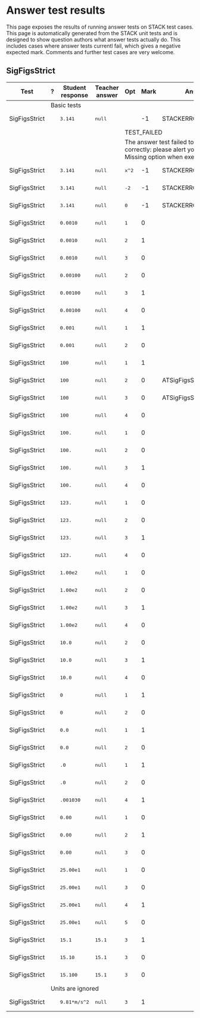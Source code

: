 # Answer test results

This page exposes the results of running answer tests on STACK test cases.  This page is automatically generated from the STACK unit tests and is designed to show question authors what answer tests actually do.  This includes cases where answer tests currentl fail, which gives a negative expected mark.  Comments and further test cases are very welcome.



<h2>SigFigsStrict</h2><div class="no-overflow"><table class="flexible table table-striped table-hover generaltable generalbox stacktestsuite"><thead><tr><th class="header c0" scope="col">Test<div class="commands"></div></th><th class="header c1" scope="col">?<div class="commands"></div></th><th class="header c2" scope="col">Student response<div class="commands"></div></th><th class="header c3" scope="col">Teacher answer<div class="commands"></div></th><th class="header c4" scope="col">Opt<div class="commands"></div></th><th class="header c5" scope="col">Mark<div class="commands"></div></th><th class="header c6" scope="col">Answer note<div class="commands"></div></th>
</tr></thead><tbody>
<tr class="notes">
  <td class="cell c0"><td colspan="6">Basic tests</td></td>
</tr>
<tr class="expectedfail">
  <td class="cell c0">SigFigsStrict</td>
  <td class="cell c1"><span style="color:orange;"><i class="fa fa-adjust"></i></span></td>
  <td class="cell c2"><pre>3.141</pre></td>
  <td class="cell c3"><pre>null</pre></td>
  <td class="cell c4"></td>
  <td class="cell c5">-1</td>
  <td class="cell c6">STACKERROR_OPTION.</td>
</tr>
<tr class="expectedfail">
  <td class="cell c0"><td colspan="2"></td></td>
  <td class="cell c1"><td colspan="4">TEST_FAILED</td></td>
</tr>
<tr class="expectedfail">
  <td class="cell c0"><td colspan="2"></td></td>
  <td class="cell c1"><td colspan="4">The answer test failed to execute correctly: please alert your teacher. Missing option when executing the test. </td></td>
</tr>
<tr class="expectedfail">
  <td class="cell c0">SigFigsStrict</td>
  <td class="cell c1"><span style="color:orange;"><i class="fa fa-adjust"></i></span></td>
  <td class="cell c2"><pre>3.141</pre></td>
  <td class="cell c3"><pre>null</pre></td>
  <td class="cell c4"><pre>x^2</pre></td>
  <td class="cell c5">-1</td>
  <td class="cell c6">STACKERROR_OPTION.</td>
</tr>
<tr class="expectedfail">
  <td class="cell c0">SigFigsStrict</td>
  <td class="cell c1"><span style="color:orange;"><i class="fa fa-adjust"></i></span></td>
  <td class="cell c2"><pre>3.141</pre></td>
  <td class="cell c3"><pre>null</pre></td>
  <td class="cell c4"><pre>-2</pre></td>
  <td class="cell c5">-1</td>
  <td class="cell c6">STACKERROR_OPTION.</td>
</tr>
<tr class="expectedfail">
  <td class="cell c0">SigFigsStrict</td>
  <td class="cell c1"><span style="color:orange;"><i class="fa fa-adjust"></i></span></td>
  <td class="cell c2"><pre>3.141</pre></td>
  <td class="cell c3"><pre>null</pre></td>
  <td class="cell c4"><pre>0</pre></td>
  <td class="cell c5">-1</td>
  <td class="cell c6">STACKERROR_OPTION.</td>
</tr>
<tr class="pass">
  <td class="cell c0">SigFigsStrict</td>
  <td class="cell c1"><span style="color:green;"><i class="fa fa-check"></i></span></td>
  <td class="cell c2"><pre>0.0010</pre></td>
  <td class="cell c3"><pre>null</pre></td>
  <td class="cell c4"><pre>1</pre></td>
  <td class="cell c5">0</td>
  <td class="cell c6"></td>
</tr>
<tr class="pass">
  <td class="cell c0">SigFigsStrict</td>
  <td class="cell c1"><span style="color:green;"><i class="fa fa-check"></i></span></td>
  <td class="cell c2"><pre>0.0010</pre></td>
  <td class="cell c3"><pre>null</pre></td>
  <td class="cell c4"><pre>2</pre></td>
  <td class="cell c5">1</td>
  <td class="cell c6"></td>
</tr>
<tr class="pass">
  <td class="cell c0">SigFigsStrict</td>
  <td class="cell c1"><span style="color:green;"><i class="fa fa-check"></i></span></td>
  <td class="cell c2"><pre>0.0010</pre></td>
  <td class="cell c3"><pre>null</pre></td>
  <td class="cell c4"><pre>3</pre></td>
  <td class="cell c5">0</td>
  <td class="cell c6"></td>
</tr>
<tr class="pass">
  <td class="cell c0">SigFigsStrict</td>
  <td class="cell c1"><span style="color:green;"><i class="fa fa-check"></i></span></td>
  <td class="cell c2"><pre>0.00100</pre></td>
  <td class="cell c3"><pre>null</pre></td>
  <td class="cell c4"><pre>2</pre></td>
  <td class="cell c5">0</td>
  <td class="cell c6"></td>
</tr>
<tr class="pass">
  <td class="cell c0">SigFigsStrict</td>
  <td class="cell c1"><span style="color:green;"><i class="fa fa-check"></i></span></td>
  <td class="cell c2"><pre>0.00100</pre></td>
  <td class="cell c3"><pre>null</pre></td>
  <td class="cell c4"><pre>3</pre></td>
  <td class="cell c5">1</td>
  <td class="cell c6"></td>
</tr>
<tr class="pass">
  <td class="cell c0">SigFigsStrict</td>
  <td class="cell c1"><span style="color:green;"><i class="fa fa-check"></i></span></td>
  <td class="cell c2"><pre>0.00100</pre></td>
  <td class="cell c3"><pre>null</pre></td>
  <td class="cell c4"><pre>4</pre></td>
  <td class="cell c5">0</td>
  <td class="cell c6"></td>
</tr>
<tr class="pass">
  <td class="cell c0">SigFigsStrict</td>
  <td class="cell c1"><span style="color:green;"><i class="fa fa-check"></i></span></td>
  <td class="cell c2"><pre>0.001</pre></td>
  <td class="cell c3"><pre>null</pre></td>
  <td class="cell c4"><pre>1</pre></td>
  <td class="cell c5">1</td>
  <td class="cell c6"></td>
</tr>
<tr class="pass">
  <td class="cell c0">SigFigsStrict</td>
  <td class="cell c1"><span style="color:green;"><i class="fa fa-check"></i></span></td>
  <td class="cell c2"><pre>0.001</pre></td>
  <td class="cell c3"><pre>null</pre></td>
  <td class="cell c4"><pre>2</pre></td>
  <td class="cell c5">0</td>
  <td class="cell c6"></td>
</tr>
<tr class="pass">
  <td class="cell c0">SigFigsStrict</td>
  <td class="cell c1"><span style="color:green;"><i class="fa fa-check"></i></span></td>
  <td class="cell c2"><pre>100</pre></td>
  <td class="cell c3"><pre>null</pre></td>
  <td class="cell c4"><pre>1</pre></td>
  <td class="cell c5">1</td>
  <td class="cell c6"></td>
</tr>
<tr class="pass">
  <td class="cell c0">SigFigsStrict</td>
  <td class="cell c1"><span style="color:green;"><i class="fa fa-check"></i></span></td>
  <td class="cell c2"><pre>100</pre></td>
  <td class="cell c3"><pre>null</pre></td>
  <td class="cell c4"><pre>2</pre></td>
  <td class="cell c5">0</td>
  <td class="cell c6">ATSigFigsStrict_WithinRange.</td>
</tr>
<tr class="pass">
  <td class="cell c0">SigFigsStrict</td>
  <td class="cell c1"><span style="color:green;"><i class="fa fa-check"></i></span></td>
  <td class="cell c2"><pre>100</pre></td>
  <td class="cell c3"><pre>null</pre></td>
  <td class="cell c4"><pre>3</pre></td>
  <td class="cell c5">0</td>
  <td class="cell c6">ATSigFigsStrict_WithinRange.</td>
</tr>
<tr class="pass">
  <td class="cell c0">SigFigsStrict</td>
  <td class="cell c1"><span style="color:green;"><i class="fa fa-check"></i></span></td>
  <td class="cell c2"><pre>100</pre></td>
  <td class="cell c3"><pre>null</pre></td>
  <td class="cell c4"><pre>4</pre></td>
  <td class="cell c5">0</td>
  <td class="cell c6"></td>
</tr>
<tr class="pass">
  <td class="cell c0">SigFigsStrict</td>
  <td class="cell c1"><span style="color:green;"><i class="fa fa-check"></i></span></td>
  <td class="cell c2"><pre>100.</pre></td>
  <td class="cell c3"><pre>null</pre></td>
  <td class="cell c4"><pre>1</pre></td>
  <td class="cell c5">0</td>
  <td class="cell c6"></td>
</tr>
<tr class="pass">
  <td class="cell c0">SigFigsStrict</td>
  <td class="cell c1"><span style="color:green;"><i class="fa fa-check"></i></span></td>
  <td class="cell c2"><pre>100.</pre></td>
  <td class="cell c3"><pre>null</pre></td>
  <td class="cell c4"><pre>2</pre></td>
  <td class="cell c5">0</td>
  <td class="cell c6"></td>
</tr>
<tr class="pass">
  <td class="cell c0">SigFigsStrict</td>
  <td class="cell c1"><span style="color:green;"><i class="fa fa-check"></i></span></td>
  <td class="cell c2"><pre>100.</pre></td>
  <td class="cell c3"><pre>null</pre></td>
  <td class="cell c4"><pre>3</pre></td>
  <td class="cell c5">1</td>
  <td class="cell c6"></td>
</tr>
<tr class="pass">
  <td class="cell c0">SigFigsStrict</td>
  <td class="cell c1"><span style="color:green;"><i class="fa fa-check"></i></span></td>
  <td class="cell c2"><pre>100.</pre></td>
  <td class="cell c3"><pre>null</pre></td>
  <td class="cell c4"><pre>4</pre></td>
  <td class="cell c5">0</td>
  <td class="cell c6"></td>
</tr>
<tr class="pass">
  <td class="cell c0">SigFigsStrict</td>
  <td class="cell c1"><span style="color:green;"><i class="fa fa-check"></i></span></td>
  <td class="cell c2"><pre>123.</pre></td>
  <td class="cell c3"><pre>null</pre></td>
  <td class="cell c4"><pre>1</pre></td>
  <td class="cell c5">0</td>
  <td class="cell c6"></td>
</tr>
<tr class="pass">
  <td class="cell c0">SigFigsStrict</td>
  <td class="cell c1"><span style="color:green;"><i class="fa fa-check"></i></span></td>
  <td class="cell c2"><pre>123.</pre></td>
  <td class="cell c3"><pre>null</pre></td>
  <td class="cell c4"><pre>2</pre></td>
  <td class="cell c5">0</td>
  <td class="cell c6"></td>
</tr>
<tr class="pass">
  <td class="cell c0">SigFigsStrict</td>
  <td class="cell c1"><span style="color:green;"><i class="fa fa-check"></i></span></td>
  <td class="cell c2"><pre>123.</pre></td>
  <td class="cell c3"><pre>null</pre></td>
  <td class="cell c4"><pre>3</pre></td>
  <td class="cell c5">1</td>
  <td class="cell c6"></td>
</tr>
<tr class="pass">
  <td class="cell c0">SigFigsStrict</td>
  <td class="cell c1"><span style="color:green;"><i class="fa fa-check"></i></span></td>
  <td class="cell c2"><pre>123.</pre></td>
  <td class="cell c3"><pre>null</pre></td>
  <td class="cell c4"><pre>4</pre></td>
  <td class="cell c5">0</td>
  <td class="cell c6"></td>
</tr>
<tr class="pass">
  <td class="cell c0">SigFigsStrict</td>
  <td class="cell c1"><span style="color:green;"><i class="fa fa-check"></i></span></td>
  <td class="cell c2"><pre>1.00e2</pre></td>
  <td class="cell c3"><pre>null</pre></td>
  <td class="cell c4"><pre>1</pre></td>
  <td class="cell c5">0</td>
  <td class="cell c6"></td>
</tr>
<tr class="pass">
  <td class="cell c0">SigFigsStrict</td>
  <td class="cell c1"><span style="color:green;"><i class="fa fa-check"></i></span></td>
  <td class="cell c2"><pre>1.00e2</pre></td>
  <td class="cell c3"><pre>null</pre></td>
  <td class="cell c4"><pre>2</pre></td>
  <td class="cell c5">0</td>
  <td class="cell c6"></td>
</tr>
<tr class="pass">
  <td class="cell c0">SigFigsStrict</td>
  <td class="cell c1"><span style="color:green;"><i class="fa fa-check"></i></span></td>
  <td class="cell c2"><pre>1.00e2</pre></td>
  <td class="cell c3"><pre>null</pre></td>
  <td class="cell c4"><pre>3</pre></td>
  <td class="cell c5">1</td>
  <td class="cell c6"></td>
</tr>
<tr class="pass">
  <td class="cell c0">SigFigsStrict</td>
  <td class="cell c1"><span style="color:green;"><i class="fa fa-check"></i></span></td>
  <td class="cell c2"><pre>1.00e2</pre></td>
  <td class="cell c3"><pre>null</pre></td>
  <td class="cell c4"><pre>4</pre></td>
  <td class="cell c5">0</td>
  <td class="cell c6"></td>
</tr>
<tr class="pass">
  <td class="cell c0">SigFigsStrict</td>
  <td class="cell c1"><span style="color:green;"><i class="fa fa-check"></i></span></td>
  <td class="cell c2"><pre>10.0</pre></td>
  <td class="cell c3"><pre>null</pre></td>
  <td class="cell c4"><pre>2</pre></td>
  <td class="cell c5">0</td>
  <td class="cell c6"></td>
</tr>
<tr class="pass">
  <td class="cell c0">SigFigsStrict</td>
  <td class="cell c1"><span style="color:green;"><i class="fa fa-check"></i></span></td>
  <td class="cell c2"><pre>10.0</pre></td>
  <td class="cell c3"><pre>null</pre></td>
  <td class="cell c4"><pre>3</pre></td>
  <td class="cell c5">1</td>
  <td class="cell c6"></td>
</tr>
<tr class="pass">
  <td class="cell c0">SigFigsStrict</td>
  <td class="cell c1"><span style="color:green;"><i class="fa fa-check"></i></span></td>
  <td class="cell c2"><pre>10.0</pre></td>
  <td class="cell c3"><pre>null</pre></td>
  <td class="cell c4"><pre>4</pre></td>
  <td class="cell c5">0</td>
  <td class="cell c6"></td>
</tr>
<tr class="pass">
  <td class="cell c0">SigFigsStrict</td>
  <td class="cell c1"><span style="color:green;"><i class="fa fa-check"></i></span></td>
  <td class="cell c2"><pre>0</pre></td>
  <td class="cell c3"><pre>null</pre></td>
  <td class="cell c4"><pre>1</pre></td>
  <td class="cell c5">1</td>
  <td class="cell c6"></td>
</tr>
<tr class="pass">
  <td class="cell c0">SigFigsStrict</td>
  <td class="cell c1"><span style="color:green;"><i class="fa fa-check"></i></span></td>
  <td class="cell c2"><pre>0</pre></td>
  <td class="cell c3"><pre>null</pre></td>
  <td class="cell c4"><pre>2</pre></td>
  <td class="cell c5">0</td>
  <td class="cell c6"></td>
</tr>
<tr class="pass">
  <td class="cell c0">SigFigsStrict</td>
  <td class="cell c1"><span style="color:green;"><i class="fa fa-check"></i></span></td>
  <td class="cell c2"><pre>0.0</pre></td>
  <td class="cell c3"><pre>null</pre></td>
  <td class="cell c4"><pre>1</pre></td>
  <td class="cell c5">1</td>
  <td class="cell c6"></td>
</tr>
<tr class="pass">
  <td class="cell c0">SigFigsStrict</td>
  <td class="cell c1"><span style="color:green;"><i class="fa fa-check"></i></span></td>
  <td class="cell c2"><pre>0.0</pre></td>
  <td class="cell c3"><pre>null</pre></td>
  <td class="cell c4"><pre>2</pre></td>
  <td class="cell c5">0</td>
  <td class="cell c6"></td>
</tr>
<tr class="pass">
  <td class="cell c0">SigFigsStrict</td>
  <td class="cell c1"><span style="color:green;"><i class="fa fa-check"></i></span></td>
  <td class="cell c2"><pre>.0</pre></td>
  <td class="cell c3"><pre>null</pre></td>
  <td class="cell c4"><pre>1</pre></td>
  <td class="cell c5">1</td>
  <td class="cell c6"></td>
</tr>
<tr class="pass">
  <td class="cell c0">SigFigsStrict</td>
  <td class="cell c1"><span style="color:green;"><i class="fa fa-check"></i></span></td>
  <td class="cell c2"><pre>.0</pre></td>
  <td class="cell c3"><pre>null</pre></td>
  <td class="cell c4"><pre>2</pre></td>
  <td class="cell c5">0</td>
  <td class="cell c6"></td>
</tr>
<tr class="pass">
  <td class="cell c0">SigFigsStrict</td>
  <td class="cell c1"><span style="color:green;"><i class="fa fa-check"></i></span></td>
  <td class="cell c2"><pre>.001030</pre></td>
  <td class="cell c3"><pre>null</pre></td>
  <td class="cell c4"><pre>4</pre></td>
  <td class="cell c5">1</td>
  <td class="cell c6"></td>
</tr>
<tr class="pass">
  <td class="cell c0">SigFigsStrict</td>
  <td class="cell c1"><span style="color:green;"><i class="fa fa-check"></i></span></td>
  <td class="cell c2"><pre>0.00</pre></td>
  <td class="cell c3"><pre>null</pre></td>
  <td class="cell c4"><pre>1</pre></td>
  <td class="cell c5">0</td>
  <td class="cell c6"></td>
</tr>
<tr class="pass">
  <td class="cell c0">SigFigsStrict</td>
  <td class="cell c1"><span style="color:green;"><i class="fa fa-check"></i></span></td>
  <td class="cell c2"><pre>0.00</pre></td>
  <td class="cell c3"><pre>null</pre></td>
  <td class="cell c4"><pre>2</pre></td>
  <td class="cell c5">1</td>
  <td class="cell c6"></td>
</tr>
<tr class="pass">
  <td class="cell c0">SigFigsStrict</td>
  <td class="cell c1"><span style="color:green;"><i class="fa fa-check"></i></span></td>
  <td class="cell c2"><pre>0.00</pre></td>
  <td class="cell c3"><pre>null</pre></td>
  <td class="cell c4"><pre>3</pre></td>
  <td class="cell c5">0</td>
  <td class="cell c6"></td>
</tr>
<tr class="pass">
  <td class="cell c0">SigFigsStrict</td>
  <td class="cell c1"><span style="color:green;"><i class="fa fa-check"></i></span></td>
  <td class="cell c2"><pre>25.00e1</pre></td>
  <td class="cell c3"><pre>null</pre></td>
  <td class="cell c4"><pre>1</pre></td>
  <td class="cell c5">0</td>
  <td class="cell c6"></td>
</tr>
<tr class="pass">
  <td class="cell c0">SigFigsStrict</td>
  <td class="cell c1"><span style="color:green;"><i class="fa fa-check"></i></span></td>
  <td class="cell c2"><pre>25.00e1</pre></td>
  <td class="cell c3"><pre>null</pre></td>
  <td class="cell c4"><pre>3</pre></td>
  <td class="cell c5">0</td>
  <td class="cell c6"></td>
</tr>
<tr class="pass">
  <td class="cell c0">SigFigsStrict</td>
  <td class="cell c1"><span style="color:green;"><i class="fa fa-check"></i></span></td>
  <td class="cell c2"><pre>25.00e1</pre></td>
  <td class="cell c3"><pre>null</pre></td>
  <td class="cell c4"><pre>4</pre></td>
  <td class="cell c5">1</td>
  <td class="cell c6"></td>
</tr>
<tr class="pass">
  <td class="cell c0">SigFigsStrict</td>
  <td class="cell c1"><span style="color:green;"><i class="fa fa-check"></i></span></td>
  <td class="cell c2"><pre>25.00e1</pre></td>
  <td class="cell c3"><pre>null</pre></td>
  <td class="cell c4"><pre>5</pre></td>
  <td class="cell c5">0</td>
  <td class="cell c6"></td>
</tr>
<tr class="pass">
  <td class="cell c0">SigFigsStrict</td>
  <td class="cell c1"><span style="color:green;"><i class="fa fa-check"></i></span></td>
  <td class="cell c2"><pre>15.1</pre></td>
  <td class="cell c3"><pre>15.1</pre></td>
  <td class="cell c4"><pre>3</pre></td>
  <td class="cell c5">1</td>
  <td class="cell c6"></td>
</tr>
<tr class="pass">
  <td class="cell c0">SigFigsStrict</td>
  <td class="cell c1"><span style="color:green;"><i class="fa fa-check"></i></span></td>
  <td class="cell c2"><pre>15.10</pre></td>
  <td class="cell c3"><pre>15.1</pre></td>
  <td class="cell c4"><pre>3</pre></td>
  <td class="cell c5">0</td>
  <td class="cell c6"></td>
</tr>
<tr class="pass">
  <td class="cell c0">SigFigsStrict</td>
  <td class="cell c1"><span style="color:green;"><i class="fa fa-check"></i></span></td>
  <td class="cell c2"><pre>15.100</pre></td>
  <td class="cell c3"><pre>15.1</pre></td>
  <td class="cell c4"><pre>3</pre></td>
  <td class="cell c5">0</td>
  <td class="cell c6"></td>
</tr>
<tr class="notes">
  <td class="cell c0"><td colspan="6">Units are ignored</td></td>
</tr>
<tr class="pass">
  <td class="cell c0">SigFigsStrict</td>
  <td class="cell c1"><span style="color:green;"><i class="fa fa-check"></i></span></td>
  <td class="cell c2"><pre>9.81*m/s^2</pre></td>
  <td class="cell c3"><pre>null</pre></td>
  <td class="cell c4"><pre>3</pre></td>
  <td class="cell c5">1</td>
  <td class="cell c6"></td>
</tr></tbody></table></div>